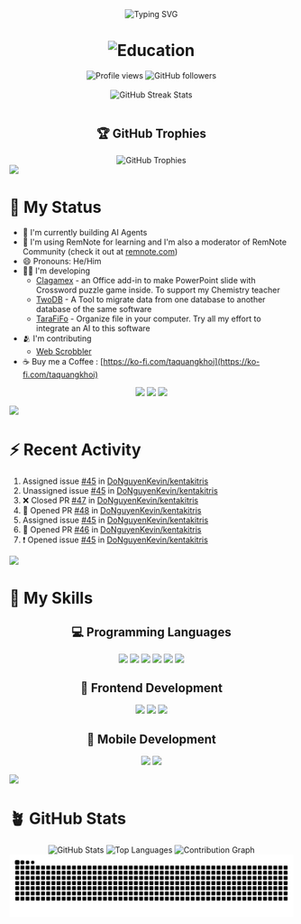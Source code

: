 <div align="center">
  <img src="https://readme-typing-svg.demolab.com?font=Fira+Code&size=32&duration=2800&pause=2000&color=6366F1&center=true&vCenter=true&width=940&lines=Hi+there+%F0%9F%91%8B+Welcome+to+my+GitHub+Profile!;I'm+Keios+Starqua+(T%E1%BA%A1+Quang+Kh%C3%B4i);Mobile+%26+Game+Developer+%F0%9F%8E%AE;AI+Agents+Builder+%F0%9F%A4%96;Open+Source+Contributor+%F0%9F%92%BB" alt="Typing SVG" />
</div>

<h1 align="center">
  <img src="https://readme-typing-svg.demolab.com?font=Fira+Code&weight=600&size=28&duration=3000&pause=1000&color=A855F7&center=true&vCenter=true&width=800&lines=%F0%9F%8E%93+Mobile+%26+Game+Development+Graduate;%F0%9F%8F%AB+Ba+Ria+Vung+Tau+University" alt="Education" />
</h1>

<!-- count from Mar 21, 2022 -->
<div align="center">
  <img src="https://komarev.com/ghpvc/?username=taquangkhoi&label=Profile%20views&color=0e75b6&style=flat" alt="Profile views" />
  <img src="https://img.shields.io/github/followers/taquangkhoi?label=Followers&style=social" alt="GitHub followers" />
</div>

<br/>

<div align="center">
  <img src="https://github-readme-streak-stats.herokuapp.com/?user=taquangkhoi&theme=tokyonight&hide_border=true&border_radius=12&date_format=M%20j%5B%2C%20Y%5D" alt="GitHub Streak Stats" />
</div>

<br/>

<div align="center">
  
## 🏆 GitHub Trophies
  
<img src="https://github-profile-trophy.vercel.app/?username=taquangkhoi&theme=tokyonight&no-frame=true&no-bg=false&margin-w=4&row=1" alt="GitHub Trophies" />

</div>

<img src="https://user-images.githubusercontent.com/73097560/115834477-dbab4500-a447-11eb-908a-139a6edaec5c.gif">

# 🤘 My Status

<!-- - 🌱 I'm currently learning Algorithm with [Hello, Algo](https://www.hello-algo.com) -->
- 🌱 I'm currently building AI Agents
- 📝 I'm using RemNote for learning and I'm also a moderator of RemNote Community (check it out at [remnote.com](https://www.remnote.com/))
- 😄 Pronouns: He/Him
- 👨‍💻 I'm developing
  - [Clagamex](https://github.com/TaQuangKhoi/Clagamex) - an Office add-in to make PowerPoint slide with Crossword puzzle game inside. To support my Chemistry teacher  
  - [TwoDB](https://github.com/TaQuangKhoi/twodb) - A Tool to migrate data from one database to another database of the same software
  - [TaraFiFo](https://github.com/TaQuangKhoi/TaraFiFo) - Organize file in your computer. Try all my effort to integrate an AI to this software
- 🫂 I'm contributing
  - [Web Scrobbler](https://github.com/web-scrobbler/web-scrobbler)
- ☕ Buy me a Coffee : [https://ko-fi.com/taquangkhoi](https://ko-fi.com/taquangkhoi)

<div align="center">
  
[![](https://img.shields.io/badge/LinkedIn-0077B5?style=for-the-badge&logo=linkedin&logoColor=white)](https://www.linkedin.com/in/taquangkhoi/)
[![](https://img.shields.io/badge/Ko--fi-F16061?style=for-the-badge&logo=ko-fi&logoColor=white)](https://ko-fi.com/taquangkhoi)
[![](https://img.shields.io/badge/GitHub-100000?style=for-the-badge&logo=github&logoColor=white)](https://github.com/TaQuangKhoi)

</div>

<img src="https://user-images.githubusercontent.com/73097560/115834477-dbab4500-a447-11eb-908a-139a6edaec5c.gif">

# ⚡ Recent Activity
<!--START_SECTION:activity-->
1.  Assigned issue [#45](https://github.com/DoNguyenKevin/kentakitris/issues/45) in [DoNguyenKevin/kentakitris](https://github.com/DoNguyenKevin/kentakitris)
2.  Unassigned issue [#45](https://github.com/DoNguyenKevin/kentakitris/issues/45) in [DoNguyenKevin/kentakitris](https://github.com/DoNguyenKevin/kentakitris)
3. ❌ Closed PR [#47](undefined) in [DoNguyenKevin/kentakitris](https://github.com/DoNguyenKevin/kentakitris)
4. 💪 Opened PR [#48](undefined) in [DoNguyenKevin/kentakitris](https://github.com/DoNguyenKevin/kentakitris)
5.  Assigned issue [#45](https://github.com/DoNguyenKevin/kentakitris/issues/45) in [DoNguyenKevin/kentakitris](https://github.com/DoNguyenKevin/kentakitris)
6. 💪 Opened PR [#46](undefined) in [DoNguyenKevin/kentakitris](https://github.com/DoNguyenKevin/kentakitris)
7. ❗ Opened issue [#45](https://github.com/DoNguyenKevin/kentakitris/issues/45) in [DoNguyenKevin/kentakitris](https://github.com/DoNguyenKevin/kentakitris)
<!--END_SECTION:activity-->

<img src="https://user-images.githubusercontent.com/73097560/115834477-dbab4500-a447-11eb-908a-139a6edaec5c.gif">

# 🥰 My Skills

<div align="center">

## 💻 Programming Languages

<p align="center">
	<img src="https://img.shields.io/badge/javascript-%23323330.svg?style=for-the-badge&logo=javascript&logoColor=%23F7DF1E"/>
	<img src="https://img.shields.io/badge/java-%23ED8B00.svg?style=for-the-badge&logo=openjdk&logoColor=white"/>
	<img src="https://img.shields.io/badge/python-3670A0?style=for-the-badge&logo=python&logoColor=ffdd54"/>
	<img src="https://img.shields.io/badge/c%23-%23239120.svg?style=for-the-badge&logo=c-sharp&logoColor=white"/>
	<img src="https://img.shields.io/badge/Apache%20Groovy-4298B8.svg?style=for-the-badge&logo=Apache+Groovy&logoColor=white"/>
	<img src="https://img.shields.io/badge/rust-%23000000.svg?style=for-the-badge&logo=rust&logoColor=white"/>
</p>

## 🎨 Frontend Development

<p align="center">
	<img src="https://img.shields.io/badge/html5-%23E34F26.svg?style=for-the-badge&logo=html5&logoColor=white"/>
	<img src="https://img.shields.io/badge/css3-%231572B6.svg?style=for-the-badge&logo=css3&logoColor=white"/>
	<img src="https://img.shields.io/badge/react-%2320232a.svg?style=for-the-badge&logo=react&logoColor=%2361DAFB"/>
</p>

## 📱 Mobile Development

<p align="center">
	<img src="https://img.shields.io/badge/Android-3DDC84?style=for-the-badge&logo=android&logoColor=white"/>
	<img src="https://img.shields.io/badge/Flutter-%2302569B.svg?style=for-the-badge&logo=Flutter&logoColor=white"/>
</p>

</div>

<img src="https://user-images.githubusercontent.com/73097560/115834477-dbab4500-a447-11eb-908a-139a6edaec5c.gif">

# 🪴 GitHub Stats

<div align="center">

<img src="https://github-readme-stats.vercel.app/api?username=TaQuangKhoi&show_icons=true&theme=tokyonight&hide_border=true&border_radius=12&bg_color=0D1117&title_color=A855F7&icon_color=6366F1&text_color=E5E7EB" alt="GitHub Stats" />

<img src="https://github-readme-stats.vercel.app/api/top-langs/?username=taquangkhoi&layout=compact&theme=tokyonight&hide_border=true&border_radius=12&bg_color=0D1117&title_color=A855F7&text_color=E5E7EB" alt="Top Languages" />

<img src="https://github-readme-activity-graph.vercel.app/graph?username=taquangkhoi&theme=tokyo-night&hide_border=true&area=true&custom_title=Contribution%20Graph" alt="Contribution Graph" />

</div>

<div align="center">
  <img src="https://raw.githubusercontent.com/TaQuangKhoi/TaQuangKhoi/output/github-contribution-grid-snake-dark.svg" alt="Snake animation" />
</div>

<!-- Đỗ Quyên - 07/12/2006 -->

